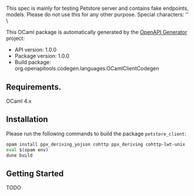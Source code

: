 # 
This spec is mainly for testing Petstore server and contains fake endpoints, models. Please do not use this for any other purpose. Special characters: \'' \\

This OCaml package is automatically generated by the [OpenAPI Generator](https://openapi-generator.tech) project:

- API version: 1.0.0
- Package version: 1.0.0
- Build package: org.openapitools.codegen.languages.OCamlClientCodegen

## Requirements.

OCaml 4.x

## Installation

Please run the following commands to build the package `petstore_client`:

```sh
opam install ppx_deriving_yojson cohttp ppx_deriving cohttp-lwt-unix
eval $(opam env)
dune build
```

## Getting Started

TODO

